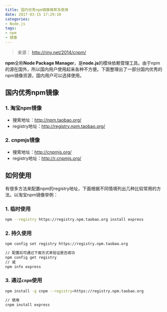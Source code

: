 ```yaml
---
title: 国内优秀npm镜像推荐及使用
date: 2017-03-15 17:29:10
categories:
- Node.js
tags: 
- npm 
- 镜像
---
```


> 来源： http://riny.net/2014/cnpm/

**npm**全称**Node Package Manager**，是**node.js**的模块依赖管理工具。由于npm的源在国外，所以国内用户使用起来各种不方便。下面整理出了一部分国内优秀的npm镜像资源，国内用户可以选择使用。

## 国内优秀npm镜像
### 1. 淘宝npm镜像
- 搜索地址：http://npm.taobao.org/
- registry地址：http://registry.npm.taobao.org/


### 2. cnpmjs镜像
- 搜索地址：http://cnpmjs.org/
- registry地址：http://r.cnpmjs.org/

## 如何使用
有很多方法来配置npm的registry地址，下面根据不同情境列出几种比较常用的方法。以淘宝npm镜像举例：
### 1. 临时使用
```bash
npm --registry https://registry.npm.taobao.org install express
```
### 2. 持久使用
```bash
npm config set registry https://registry.npm.taobao.org

// 配置后可通过下面方式来验证是否成功
npm config get registry
// 或
npm info express
```
### 3. 通过`cnpm`使用
```bash
npm install -g cnpm --registry=https://registry.npm.taobao.org

// 使用
cnpm install express
```